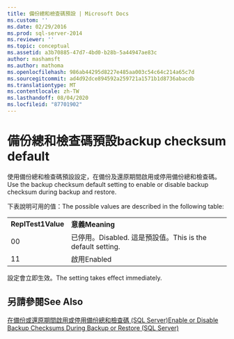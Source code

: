 ```yaml
---
title: 備份總和檢查碼預設 | Microsoft Docs
ms.custom: ''
ms.date: 02/29/2016
ms.prod: sql-server-2014
ms.reviewer: ''
ms.topic: conceptual
ms.assetid: a3b70885-47d7-4bd0-b28b-5a44947ae83c
author: mashamsft
ms.author: mathoma
ms.openlocfilehash: 986ab44295d8227e485aa003c54c64c214a65c7d
ms.sourcegitcommit: ad4d92dce894592a259721a1571b1d8736abacdb
ms.translationtype: MT
ms.contentlocale: zh-TW
ms.lasthandoff: 08/04/2020
ms.locfileid: "87701902"
---
```

# <a name="backup-checksum-default"></a><span data-ttu-id="14fcb-102">備份總和檢查碼預設</span><span class="sxs-lookup"><span data-stu-id="14fcb-102">backup checksum default</span></span>
  <span data-ttu-id="14fcb-103">使用備份總和檢查碼預設設定，在備份及還原期間啟用或停用備份總和檢查碼。</span><span class="sxs-lookup"><span data-stu-id="14fcb-103">Use the backup checksum default setting to enable or disable backup checksum during backup and restore.</span></span>  
  
 <span data-ttu-id="14fcb-104">下表說明可用的值：</span><span class="sxs-lookup"><span data-stu-id="14fcb-104">The possible values are described in the following table:</span></span>  
  
|||  
|-|-|  
|<span data-ttu-id="14fcb-105">**ReplTest1**</span><span class="sxs-lookup"><span data-stu-id="14fcb-105">**Value**</span></span>|<span data-ttu-id="14fcb-106">**意義**</span><span class="sxs-lookup"><span data-stu-id="14fcb-106">**Meaning**</span></span>|  
|<span data-ttu-id="14fcb-107">0</span><span class="sxs-lookup"><span data-stu-id="14fcb-107">0</span></span>|<span data-ttu-id="14fcb-108">已停用。</span><span class="sxs-lookup"><span data-stu-id="14fcb-108">Disabled.</span></span> <span data-ttu-id="14fcb-109">這是預設值。</span><span class="sxs-lookup"><span data-stu-id="14fcb-109">This is the default setting.</span></span>|  
|<span data-ttu-id="14fcb-110">1</span><span class="sxs-lookup"><span data-stu-id="14fcb-110">1</span></span>|<span data-ttu-id="14fcb-111">啟用</span><span class="sxs-lookup"><span data-stu-id="14fcb-111">Enabled</span></span>|  
  
 <span data-ttu-id="14fcb-112">設定會立即生效。</span><span class="sxs-lookup"><span data-stu-id="14fcb-112">The setting takes effect immediately.</span></span>  
  
## <a name="see-also"></a><span data-ttu-id="14fcb-113">另請參閱</span><span class="sxs-lookup"><span data-stu-id="14fcb-113">See Also</span></span>  
 [<span data-ttu-id="14fcb-114">在備份或還原期間啟用或停用備份總和檢查碼 &#40;SQL Server&#41;</span><span class="sxs-lookup"><span data-stu-id="14fcb-114">Enable or Disable Backup Checksums During Backup or Restore &#40;SQL Server&#41;</span></span>](../relational-databases/backup-restore/enable-or-disable-backup-checksums-during-backup-or-restore-sql-server.md)  
  
  
